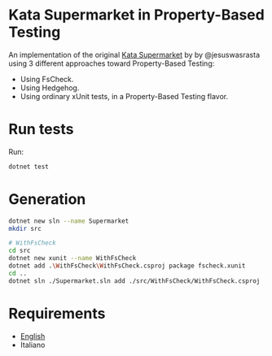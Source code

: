 # Kata Supermarket in Property-Based Testing

An implementation of the original [Kata Supermarket][kata-supermarket]
by  by @jesuswasrasta using 3 different approaches toward
Property-Based Testing:

* Using FsCheck.
* Using Hedgehog.
* Using ordinary xUnit tests, in a Property-Based Testing flavor.


[kata-supermarket]: https://github.com/jesuswasrasta/KataSupermarket-workshop

# Run tests
Run:

```bash
dotnet test
```


# Generation
```bash
dotnet new sln --name Supermarket
mkdir src

# WithFsCheck
cd src
dotnet new xunit --name WithFsCheck
dotnet add .\WithFsCheck\WithFsCheck.csproj package fscheck.xunit
cd ..
dotnet sln ./Supermarket.sln add ./src/WithFsCheck/WithFsCheck.csproj
```


# Requirements

* [English](docs/english/Requirements.md)
* Italiano

